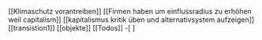 [[Klimaschutz vorantreiben]]
[[Firmen haben um einflussradius zu erhöhen weil capitalism]]
[[kapitalismus kritik üben und alternativsystem aufzeigen]] 
[[transistion1]] 
[[objekte]] 
[[Todos]] 
-[ ] 